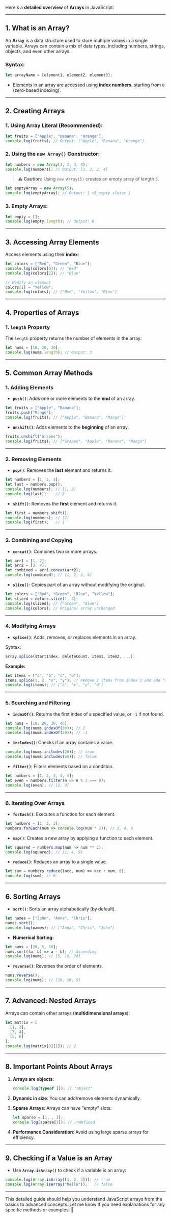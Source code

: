 Here's a **detailed overview** of **Arrays** in JavaScript:

---

## 1. **What is an Array?**
An **Array** is a data structure used to store multiple values in a single variable. Arrays can contain a mix of data types, including numbers, strings, objects, and even other arrays.

### **Syntax:**
```javascript
let arrayName = [element1, element2, element3];
```

- Elements in an array are accessed using **index numbers**, starting from `0` (zero-based indexing).

---

## 2. **Creating Arrays**

### **1. Using Array Literal (Recommended):**
```javascript
let fruits = ["Apple", "Banana", "Orange"];
console.log(fruits); // Output: ["Apple", "Banana", "Orange"]
```

### **2. Using the `new Array()` Constructor:**
```javascript
let numbers = new Array(1, 2, 3, 4);
console.log(numbers); // Output: [1, 2, 3, 4]
```

> ⚠️ **Caution:** Using `new Array(5)` creates an empty array of length `5`.

```javascript
let emptyArray = new Array(5);
console.log(emptyArray); // Output: [ <5 empty slots> ]
```

### **3. Empty Arrays:**
```javascript
let empty = [];
console.log(empty.length); // Output: 0
```

---

## 3. **Accessing Array Elements**
Access elements using their **index**:
```javascript
let colors = ["Red", "Green", "Blue"];
console.log(colors[0]); // "Red"
console.log(colors[2]); // "Blue"

// Modify an element
colors[1] = "Yellow";
console.log(colors); // ["Red", "Yellow", "Blue"]
```

---

## 4. **Properties of Arrays**

### **1. `length` Property**
The `length` property returns the number of elements in the array:
```javascript
let nums = [10, 20, 30];
console.log(nums.length); // Output: 3
```

---

## 5. **Common Array Methods**

### **1. Adding Elements**

- **`push()`**: Adds one or more elements to the **end** of an array.
```javascript
let fruits = ["Apple", "Banana"];
fruits.push("Mango");
console.log(fruits); // ["Apple", "Banana", "Mango"]
```

- **`unshift()`**: Adds elements to the **beginning** of an array.
```javascript
fruits.unshift("Grapes");
console.log(fruits); // ["Grapes", "Apple", "Banana", "Mango"]
```

---

### **2. Removing Elements**

- **`pop()`**: Removes the **last** element and returns it.
```javascript
let numbers = [1, 2, 3];
let last = numbers.pop();
console.log(numbers); // [1, 2]
console.log(last);    // 3
```

- **`shift()`**: Removes the **first** element and returns it.
```javascript
let first = numbers.shift();
console.log(numbers); // [2]
console.log(first);   // 1
```

---

### **3. Combining and Copying**

- **`concat()`**: Combines two or more arrays.
```javascript
let arr1 = [1, 2];
let arr2 = [3, 4];
let combined = arr1.concat(arr2);
console.log(combined); // [1, 2, 3, 4]
```

- **`slice()`**: Copies part of an array without modifying the original.
```javascript
let colors = ["Red", "Green", "Blue", "Yellow"];
let sliced = colors.slice(1, 3);
console.log(sliced); // ["Green", "Blue"]
console.log(colors); // Original array unchanged
```

---

### **4. Modifying Arrays**

- **`splice()`**: Adds, removes, or replaces elements in an array.

Syntax:
```javascript
array.splice(startIndex, deleteCount, item1, item2, ...);
```

**Example:**
```javascript
let items = ["a", "b", "c", "d"];
items.splice(1, 2, "x", "y"); // Remove 2 items from index 1 and add "x" and "y"
console.log(items); // ["a", "x", "y", "d"]
```

---

### **5. Searching and Filtering**

- **`indexOf()`**: Returns the first index of a specified value, or `-1` if not found.
```javascript
let nums = [10, 20, 30, 40];
console.log(nums.indexOf(30)); // 2
console.log(nums.indexOf(50)); // -1
```

- **`includes()`**: Checks if an array contains a value.
```javascript
console.log(nums.includes(20)); // true
console.log(nums.includes(50)); // false
```

- **`filter()`**: Filters elements based on a condition.
```javascript
let numbers = [1, 2, 3, 4, 5];
let even = numbers.filter(n => n % 2 === 0);
console.log(even); // [2, 4]
```

---

### **6. Iterating Over Arrays**

- **`forEach()`**: Executes a function for each element.
```javascript
let numbers = [1, 2, 3];
numbers.forEach(num => console.log(num * 2)); // 2, 4, 6
```

- **`map()`**: Creates a new array by applying a function to each element.
```javascript
let squared = numbers.map(num => num ** 2);
console.log(squared); // [1, 4, 9]
```

- **`reduce()`**: Reduces an array to a single value.
```javascript
let sum = numbers.reduce((acc, num) => acc + num, 0);
console.log(sum); // 6
```

---

## 6. **Sorting Arrays**

- **`sort()`**: Sorts an array alphabetically (by default).
```javascript
let names = ["John", "Anna", "Chris"];
names.sort();
console.log(names); // ["Anna", "Chris", "John"]
```

- **Numerical Sorting**:
```javascript
let nums = [20, 5, 10];
nums.sort((a, b) => a - b); // Ascending
console.log(nums); // [5, 10, 20]
```

- **`reverse()`**: Reverses the order of elements.
```javascript
nums.reverse();
console.log(nums); // [20, 10, 5]
```

---

## 7. **Advanced: Nested Arrays**

Arrays can contain other arrays (**multidimensional arrays**):
```javascript
let matrix = [
  [1, 2],
  [3, 4],
  [5, 6]
];
console.log(matrix[0][1]); // 2
```

---

## 8. **Important Points About Arrays**

1. **Arrays are objects**:
   ```javascript
   console.log(typeof []); // "object"
   ```

2. **Dynamic in size**: You can add/remove elements dynamically.

3. **Sparse Arrays**: Arrays can have "empty" slots:
   ```javascript
   let sparse = [1, , 3];
   console.log(sparse[1]); // undefined
   ```

4. **Performance Consideration**: Avoid using large sparse arrays for efficiency.

---

## 9. **Checking if a Value is an Array**

- Use **`Array.isArray()`** to check if a variable is an array:
```javascript
console.log(Array.isArray([1, 2, 3])); // true
console.log(Array.isArray("hello"));   // false
```

---

This detailed guide should help you understand JavaScript arrays from the basics to advanced concepts. Let me know if you need explanations for any specific methods or examples! 🚀